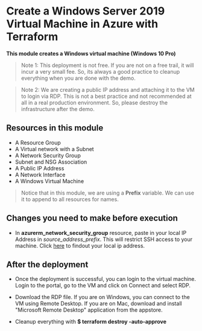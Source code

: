 # Create a Windows Server 2019 Virtual Machine in Azure with Terraform

**This module creates a Windows virtual machine (Windows 10 Pro)**

> Note 1: This deployment is not free. If you are not on a free trail, it will incur a very small fee. So, its always a good practice to cleanup everything when you are done with the demo.

> Note 2: We are creating a public IP address and attaching it to the VM to login via RDP. This is not a best practice and not recommended at all in a real production environment. So, please destroy the infrastructure after the demo. 

## Resources in this module

- A Resource Group
- A Virtual network with a Subnet
- A Network Security Group
- Subnet and NSG Association
- A Public IP Address
- A Network Interface
- A Windows Virtual Machine

> Notice that in this module, we are using a **Prefix** variable. We can use it to append to all resources for names.


## Changes you need to make before execution

- In **azurerm_network_security_group** resource, paste in your local IP Address in *source_address_prefix*. This will restrict SSH access to your machine. Click [here](https://www.whatsmyip.org/) to findout your local ip address.

## After the deployment

- Once the deployment is successful, you can login to the virtual machine. Login to the portal, go to the VM and click on Connect and select RDP.
- Download the RDP file. If you are on Windows, you can connect to the VM using Remote Desktop. If you are on Mac, download and install "Microsoft Remote Desktop" application from the appstore.

- Cleanup everything with **$ terraform destroy -auto-approve**
